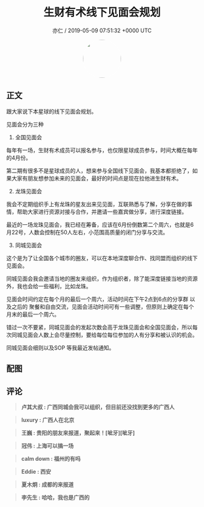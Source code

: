 <h1 align="center">生财有术线下见面会规划</h1>
<p align="center">
    <a>亦仁 / 2019-05-09 07:51:32 &#43;0000 UTC</a>
</p>

<div align="center">
    <img src="https://images.zsxq.com/Fn3NQqCN8nuGF86yZPXSbEsl0mb3?e=1590940799&amp;token=kIxbL07-8jAj8w1n4s9zv64FuZZNEATmlU_Vm6zD:pfbNc8W3hS0oYG_hyXXh_rHMHuc=" width="100" height="100" style="border:1px solid;border-radius:50%; color:#ffffff"/>
</div>

## 正文

<div>
 

跟大家说下本星球的线下见面会规划。

见面会分为三种

1. 全国见面会

每年有一场，生财有术成员可以报名参与，也仅限星球成员参与，时间大概在每年的4月份。

第二期有很多不是星球成员的人，想来参与全国线下见面会，我基本都拒绝了，如果大家有朋友想参加未来的见面会，最好的时间点是现在拉他进生财有术。

2. 龙珠见面会

我会不定期组织手上有龙珠的星友出来见见面，互联熟悉与了解，分享在做的事情，帮助大家进行资源对接与合作，并邀请一些嘉宾做分享，进行深度链接。

最近的一场龙珠见面会，我已经在筹备，应该在6月份倒数第二个周六，也就是6月22号，人数会控制在50人左右，小范围高质量的闭门分享与交流。

3. 同城见面会

这个是为了让全国各个城市的圈友，可以在本地深度聊合作、找同盟而组织的线下见面会。

同城见面会我会邀请当地的圈友来组织，作为组织者，除了能深度链接当地的资源外，我也会给一些福利，比如龙珠。

见面会时间约定在每个月的最后一个周六，活动时间在下午2点到6点的分享群 以及之后的 聚餐和自由交流，见面会活动时间可有一些调整，但原则上确定在每个月末的最后一个周六。

错过一次不要紧，同城见面会的发起次数会高于龙珠见面会和全国见面会，所以每次同城见面会人数上会尽量控制，要给每位每位参加的人有分享和被认识的机会。 

同城见面会细则以及SOP 等我最近发帖通知。
</div>

## 配图
<div class="image" align="center">

</div>

## 评论

<div align="left">
<div>

<blockquote >
<span> <strong>卢其大叔 : 广西同城会我可以组织，但目前还没找到更多的广西人 </strong></span>
</blockquote>

<blockquote >
<span> <strong>luxury : 广西人在北京 </strong></span>
</blockquote>

<blockquote >
<span> <strong>王巍 : 贵阳的朋友来报道，聚起来！[呲牙][呲牙] </strong></span>
</blockquote>

<blockquote >
<span> <strong>冠伟 : 上海可以搞一场 </strong></span>
</blockquote>

<blockquote >
<span> <strong>calm down : 福州的有吗 </strong></span>
</blockquote>

<blockquote >
<span> <strong>Eddie : 西安 </strong></span>
</blockquote>

<blockquote >
<span> <strong>夏木炯 : 成都的来报道 </strong></span>
</blockquote>

<blockquote >
<span> <strong>李先生 : 哈哈，我也是广西的 </strong></span>
</blockquote>

</div>
</div>